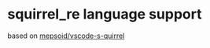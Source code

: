# squirrel_re language support

based on [mepsoid/vscode-s-quirrel](https://github.com/mepsoid/vscode-s-quirrel)

